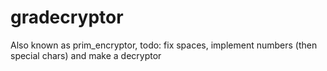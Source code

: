 # gradecryptor
Also known as prim_encryptor, todo: fix spaces, implement numbers (then special chars) and make a decryptor

